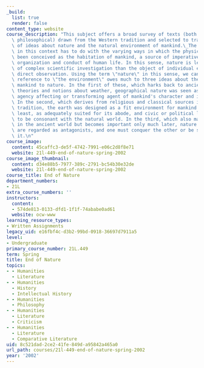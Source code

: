 ```yaml
---
_build:
  list: true
  render: false
content_type: website
course_description: "This subject offers a broad survey of texts (both literary and\
  \ philosophical) drawn from the Western tradition and selected to trace the growth\
  \ of ideas about nature and the natural environment of mankind.\_The term _nature_\
  \ in this context has to do with the varying ways in which the physical world has\
  \ been conceived as the habitation of mankind, a source of imperatives for the collective\
  \ organization and conduct of human life. In this sense, nature is less the object\
  \ of complex scientific investigation than the object of individual experience and\
  \ direct observation. Using the term \"nature\" in this sense, we can say that modern\
  \ reference to \"the environment\" owes much to three ideas about the relation of\
  \ mankind to nature. In the first of these, which harks back to ancient medical\
  \ theories and notions about weather, geographical nature was seen as a neutral\
  \ agency affecting or transforming agent of mankind's character and institutions.\
  \ In the second, which derives from religious and classical sources in the Western\
  \ tradition, the earth was designed as a fit environment for mankind or, at the\
  \ least, as adequately suited for its abode, and civic or political life was taken\
  \ to be consonant with the natural world. In the third, which also makes its appearance\
  \ in the ancient world but becomes important only much later, nature and mankind\
  \ are regarded as antagonists, and one must conquer the other or be subjugated by\
  \ it.\n"
course_image:
  content: 45caffc3-de5f-4742-7991-e06c2d8f8e71
  website: 21l-449-end-of-nature-spring-2002
course_image_thumbnail:
  content: d34e88b5-7977-389c-2791-bc54b30e32de
  website: 21l-449-end-of-nature-spring-2002
course_title: End of Nature
department_numbers:
- 21L
extra_course_numbers: ''
instructors:
  content:
  - 574de813-0133-dfd1-1f1f-74ababe0ad61
  website: ocw-www
learning_resource_types:
- Written Assignments
legacy_uid: e16fbf4c-d3b2-99bd-0918-36697d7911a5
level:
- Undergraduate
primary_course_number: 21L.449
term: Spring
title: End of Nature
topics:
- - Humanities
  - Literature
- - Humanities
  - History
  - Intellectual History
- - Humanities
  - Philosophy
- - Humanities
  - Literature
  - Criticism
- - Humanities
  - Literature
  - Comparative Literature
uid: 8c521dad-2ce2-41fe-849d-a95842a465a0
url_path: courses/21l-449-end-of-nature-spring-2002
year: '2002'
---
```

